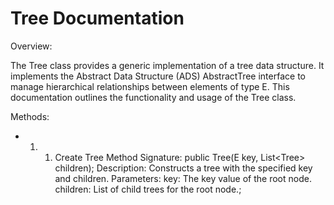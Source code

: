 # Tree Documentation

Overview:

The Tree<E> class provides a generic implementation of a tree data structure. It implements the Abstract Data Structure (ADS) AbstractTree<E> interface to manage hierarchical relationships between elements of type E. This documentation outlines the functionality and usage of the Tree<E> class.

Methods:

* 1. 1. Create Tree Method Signature: public Tree(E key, List<Tree<E>> children); Description: Constructs a tree with the specified key and children. Parameters: key: The key value of the root node. children: List of child trees for the root node.;
